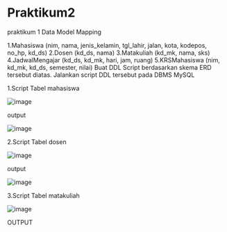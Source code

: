 # Praktikum2
praktikum 1
Data Model Mapping

1.Mahasiswa (nim, nama, jenis_kelamin, tgl_lahir, jalan, kota, kodepos, no_hp, kd_ds)
2.Dosen (kd_ds, nama)
3.Matakuliah (kd_mk, nama, sks)
4.JadwalMengajar (kd_ds, kd_mk, hari, jam, ruang)
5.KRSMahasiswa (nim, kd_mk, kd_ds, semester, nilai)
Buat DDL Script berdasarkan skema ERD tersebut diatas. Jalankan script DDL tersebut pada DBMS MySQL

1.Script Tabel mahasiswa

![image](https://user-images.githubusercontent.com/115569493/232498337-4e04c6da-6b1f-4fac-84f4-2a3fcf821871.png)

output

![image](https://user-images.githubusercontent.com/115569493/232498448-ce07fc72-02fd-40b7-b308-172f4e06f8c3.png)

2.Script Tabel dosen

![image](https://user-images.githubusercontent.com/115569493/232498800-2ceba03b-ad96-481c-891a-5204f279cd93.png)

output

![image](https://user-images.githubusercontent.com/115569493/232498912-cc5bc4d6-1284-4029-8837-68a51d3d0531.png)

3.Script Tabel matakuliah

![image](https://user-images.githubusercontent.com/115569493/232499156-8d1c1a78-e5a8-44af-aa36-88c91ce5fdb9.png)

OUTPUT


